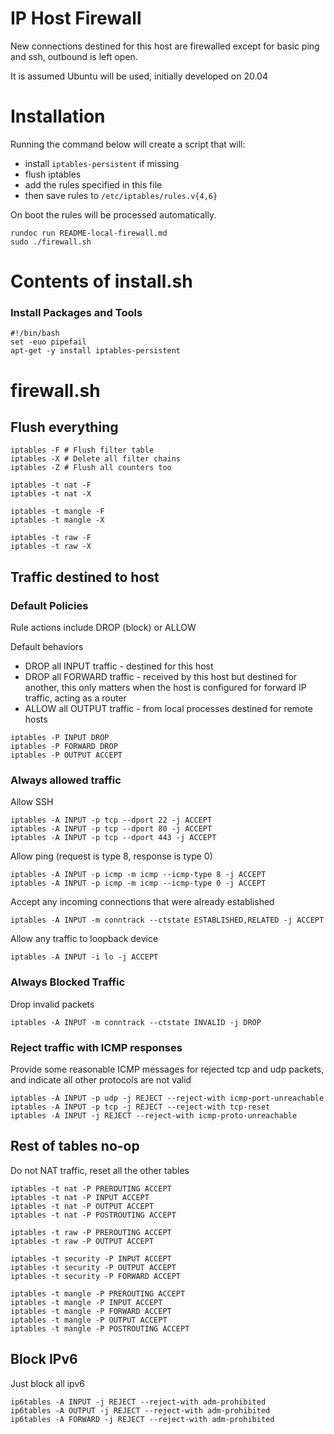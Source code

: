 # IP Host Firewall

New connections destined for this host are firewalled except for basic ping and ssh, outbound is left open.

It is assumed Ubuntu will be used, initially developed on 20.04

# Installation

Running the command below will create a script that will:
* install `iptables-persistent` if missing
* flush iptables
* add the rules specified in this file
* then save rules to `/etc/iptables/rules.v{4,6}`

On boot the rules will be processed automatically.

```
rundoc run README-local-firewall.md
sudo ./firewall.sh
```

# Contents of install.sh

### Install Packages and Tools
```create-file:firewall.sh:744
#!/bin/bash
set -euo pipefail
apt-get -y install iptables-persistent
```

# firewall.sh

## Flush everything
```append-file:firewall.sh:744
iptables -F # Flush filter table
iptables -X # Delete all filter chains
iptables -Z # Flush all counters too

iptables -t nat -F
iptables -t nat -X

iptables -t mangle -F
iptables -t mangle -X

iptables -t raw -F
iptables -t raw -X
```

## Traffic destined to host

### Default Policies

Rule actions include DROP (block) or ALLOW

Default behaviors
* DROP all INPUT traffic - destined for this host
* DROP all FORWARD traffic - received by this host but destined for another, this only matters when the host is configured for forward IP traffic, acting as a router
* ALLOW all OUTPUT traffic - from local processes destined for remote hosts

```append-file:firewall.sh:744
iptables -P INPUT DROP
iptables -P FORWARD DROP
iptables -P OUTPUT ACCEPT
```

### Always allowed traffic
Allow SSH
```append-file:firewall.sh:744
iptables -A INPUT -p tcp --dport 22 -j ACCEPT
iptables -A INPUT -p tcp --dport 80 -j ACCEPT
iptables -A INPUT -p tcp --dport 443 -j ACCEPT
```

Allow ping (request is type 8, response is type 0)
```append-file:firewall.sh:744
iptables -A INPUT -p icmp -m icmp --icmp-type 8 -j ACCEPT
iptables -A INPUT -p icmp -m icmp --icmp-type 0 -j ACCEPT
```

Accept any incoming connections that were already established
```append-file:firewall.sh:744
iptables -A INPUT -m conntrack --ctstate ESTABLISHED,RELATED -j ACCEPT
```

Allow any traffic to loopback device
```append-file:firewall.sh:744
iptables -A INPUT -i lo -j ACCEPT
```

### Always Blocked Traffic
Drop invalid packets
```append-file:firewall.sh:744
iptables -A INPUT -m conntrack --ctstate INVALID -j DROP
```

### Reject traffic with ICMP responses
Provide some reasonable ICMP messages for rejected tcp and udp packets, and indicate all other protocols are not valid
```append-file:firewall.sh:744
iptables -A INPUT -p udp -j REJECT --reject-with icmp-port-unreachable
iptables -A INPUT -p tcp -j REJECT --reject-with tcp-reset
iptables -A INPUT -j REJECT --reject-with icmp-proto-unreachable
```

## Rest of tables no-op
Do not NAT traffic, reset all the other tables

```append-file:firewall.sh:744
iptables -t nat -P PREROUTING ACCEPT
iptables -t nat -P INPUT ACCEPT
iptables -t nat -P OUTPUT ACCEPT
iptables -t nat -P POSTROUTING ACCEPT

iptables -t raw -P PREROUTING ACCEPT
iptables -t raw -P OUTPUT ACCEPT

iptables -t security -P INPUT ACCEPT
iptables -t security -P OUTPUT ACCEPT
iptables -t security -P FORWARD ACCEPT

iptables -t mangle -P PREROUTING ACCEPT
iptables -t mangle -P INPUT ACCEPT
iptables -t mangle -P FORWARD ACCEPT
iptables -t mangle -P OUTPUT ACCEPT
iptables -t mangle -P POSTROUTING ACCEPT
```

## Block IPv6

Just block all ipv6
```append-file:firewall.sh:744
ip6tables -A INPUT -j REJECT --reject-with adm-prohibited
ip6tables -A OUTPUT -j REJECT --reject-with adm-prohibited
ip6tables -A FORWARD -j REJECT --reject-with adm-prohibited
```
